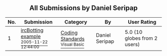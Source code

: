 ﻿<div align="center">

## All Submissions by Daniel Seripap

</div>

No.  | Submission | Category | By   | User Rating
---- | ---------- | -------- | ---- | -----------
1 | [ircBotting example<br /><sup>2005-11-22 12:44:00</sup>](https://github.com/Planet-Source-Code/daniel-seripap-ircbotting-example__1-63343) | [Coding Standards<br /><sup>Visual Basic</sup>](../ByCategory/coding-standards__1-43.md) | Daniel Seripap | 5.0 (10 globes from 2 users)
